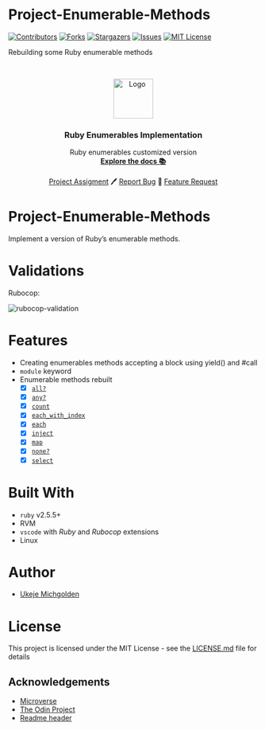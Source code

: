 # Project-Enumerable-Methods

<!-- PROJECT SHIELDS -->
<!--
*** I'm using markdown "reference style" links for readability.
*** Reference links are enclosed in brackets [ ] instead of parentheses ( ).
*** See the bottom of this document for the declaration of the reference variables
*** for contributors-url, forks-url, etc. This is an optional, concise syntax you may use.
*** https://www.markdownguide.org/basic-syntax/#reference-style-links
-->
[![Contributors][contributors-shield]][contributors-url]
[![Forks][forks-shield]][forks-url]
[![Stargazers][stars-shield]][stars-url]
[![Issues][issues-shield]][issues-url]
[![MIT License][license-shield]][license-url]

Rebuilding some Ruby enumerable methods


<!-- PROJECT LOGO -->
<br />
<p align="center">
  <a href="https://www.microverse.org/">
    <img src="doc/microverse.png" alt="Logo" width="80" height="80">
  </a>

  <h3 align="center"> Ruby Enumerables Implementation</h3>

  <p align="center">
    Ruby enumerables customized version
    <br />
    <a href="https://github.com/mikenath223/Project-Enumerable-Methods/blob/master/README.md"><strong>Explore the docs 📚</strong></a>
    <br />
    <br />
    <a href="https://www.theodinproject.com/courses/ruby-programming/lessons/advanced-building-blocks.">Project Assigment</a>
    🖊️
    <a href="https://github.com/mikenath223/Project-Enumerable-Methods/issues">Report Bug</a>
    🐛
    <a href="https://github.com/mikenath223/Project-Enumerable-Methods/issues"> Feature Request</a>
  </p>
</p>

# Project-Enumerable-Methods
Implement a version of Ruby’s enumerable methods.

# Validations

Rubocop: 

![rubocop-validation](doc/rubocop.png)

# Features

* Creating enumerables methods accepting a block using yield() and #call
* `module` keyword
* Enumerable methods rebuilt
    + [x] [`all?`](https://ruby-doc.org/core-2.6.3/Enumerable.html#method-i-all-3F)
    + [x] [`any?`](https://ruby-doc.org/core-2.6.3/Enumerable.html#method-i-none-3F)
    + [x] [`count`](https://ruby-doc.org/core-2.6.3/Enumerable.html#method-i-none-3F)
    + [x] [`each_with_index`](https://ruby-doc.org/core-2.6.3/Enumerable.html#method-i-each_with_index)
    + [x] [`each`]()
    + [x] [`inject`](https://ruby-doc.org/core-2.6.3/Enumerable.html#method-i-inject)
    + [x] [`map`](https://ruby-doc.org/core-2.6.3/Enumerable.html#method-i-map)
    + [x] [`none?`](https://ruby-doc.org/core-2.6.3/Enumerable.html#method-i-none-3F)
    + [x] [`select`](https://ruby-doc.org/core-2.6.3/Enumerable.html#method-i-none-3F)

# Built With

* `ruby` v2.5.5+
* RVM
* `vscode` with _Ruby_ and _Rubocop_ extensions
* Linux

# Author

* [Ukeje Michgolden](https://github.com/mikenath223)

# License

This project is licensed under the MIT License - see the [LICENSE.md](LICENSE.md) file for details 

<!-- ACKNOWLEDGEMENTS -->
## Acknowledgements
* [Microverse](https://www.microverse.org/)
* [The Odin Project](https://www.theodinproject.com/)
* [Readme header](https://github.com/collinsugwu/Microverse201-Enumerable-Methods)




<!-- MARKDOWN LINKS & IMAGES -->
<!-- https://www.markdownguide.org/basic-syntax/#reference-style-links -->
[contributors-shield]: https://img.shields.io/github/contributors/othneildrew/Best-README-Template.svg?style=flat-square
[contributors-url]: https://github.com/mikenath223/Project-Enumerable-Methods/graphs/contributors
[forks-shield]: https://img.shields.io/github/forks/mikenath223/Project-Enumerable-Methods
[forks-url]: https://github.com/mikenath223/Project-Enumerable-Methods/network/members
[stars-shield]: https://img.shields.io/github/stars/mikenath223/Project-Enumerable-Methods
[stars-url]: https://github.com/mikenath223/Project-Enumerable-Methods/stargazers
[issues-shield]: https://img.shields.io/github/issues/mikenath223/Project-Enumerable-Methods
[issues-url]: https://github.com/mikenath223/Project-Enumerable-Methods/issues
[license-shield]: https://img.shields.io/github/license/mikenath223/Project-Enumerable-Methods
[license-url]: https://github.com/mikenath223/Project-Enumerable-Methods/blob/master/LICENSE.txt
